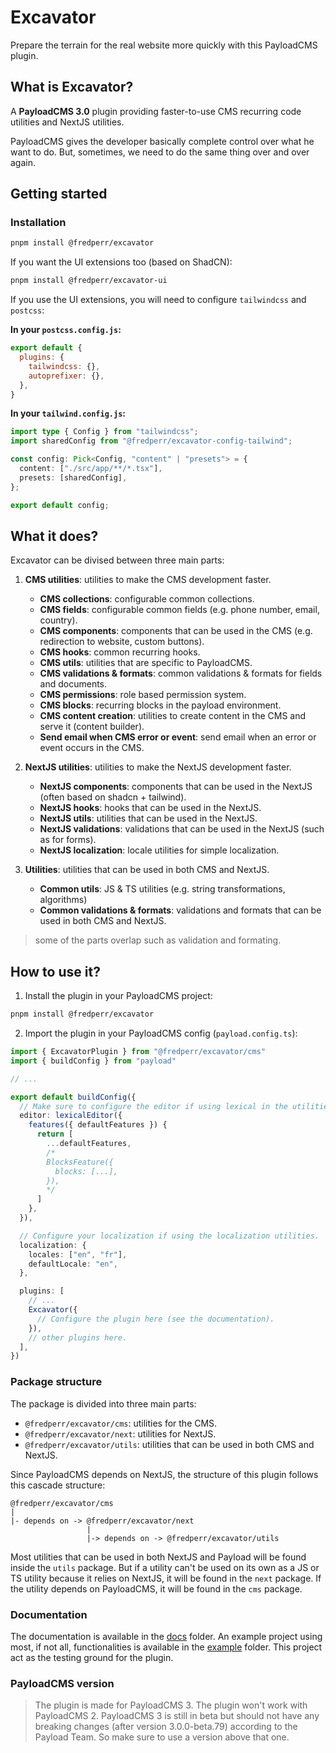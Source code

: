 # Excavator

Prepare the terrain for the real website more quickly with this PayloadCMS plugin.

## What is Excavator?

A **PayloadCMS 3.0** plugin providing faster-to-use CMS recurring code utilities and NextJS utilities.

PayloadCMS gives the developer basically complete control over what he want to do.
But, sometimes, we need to do the same thing over and over again.

## Getting started

### Installation

```bash
pnpm install @fredperr/excavator
```

If you want the UI extensions too (based on ShadCN):

```bash
pnpm install @fredperr/excavator-ui
```

If you use the UI extensions, you will need to configure `tailwindcss` and `postcss`:


**In your `postcss.config.js`:**
```javascript
export default {
  plugins: {
    tailwindcss: {},
    autoprefixer: {},
  },
}
```

**In your `tailwind.config.js`:**
```typescript
import type { Config } from "tailwindcss";
import sharedConfig from "@fredperr/excavator-config-tailwind";

const config: Pick<Config, "content" | "presets"> = {
  content: ["./src/app/**/*.tsx"],
  presets: [sharedConfig],
};

export default config;
```

## What it does?

Excavator can be divised between three main parts:

1. **CMS utilities**: utilities to make the CMS development faster.
   - **CMS collections**: configurable common collections.
   - **CMS fields**: configurable common fields (e.g. phone number, email, country).
   - **CMS components**: components that can be used in the CMS (e.g. redirection to website, custom buttons).
   - **CMS hooks**: common recurring hooks.
   - **CMS utils**: utilities that are specific to PayloadCMS.
   - **CMS validations & formats**: common validations & formats for fields and documents.
   - **CMS permissions**: role based permission system.
   - **CMS blocks**: recurring blocks in the payload environment.
   - **CMS content creation**: utilities to create content in the CMS and serve it (content builder).
   - **Send email when CMS error or event**: send email when an error or event occurs in the CMS.

2. **NextJS utilities**: utilities to make the NextJS development faster.

   - **NextJS components**: components that can be used in the NextJS (often based on shadcn + tailwind).
   - **NextJS hooks**: hooks that can be used in the NextJS.
   - **NextJS utils**: utilities that can be used in the NextJS.
   - **NextJS validations**: validations that can be used in the NextJS (such as for forms).
   - **NextJS localization**: locale utilities for simple localization.

3. **Utilities**: utilities that can be used in both CMS and NextJS.
   - **Common utils**: JS & TS utilities (e.g. string transformations, algorithms)
   - **Common validations & formats**: validations and formats that can be used in both CMS and NextJS.

> some of the parts overlap such as validation and formating.

## How to use it?

1. Install the plugin in your PayloadCMS project:

```bash
pnpm install @fredperr/excavator
```

2. Import the plugin in your PayloadCMS config (`payload.config.ts`):

```typescript
import { ExcavatorPlugin } from "@fredperr/excavator/cms"
import { buildConfig } from "payload"

// ...

export default buildConfig({
  // Make sure to configure the editor if using lexical in the utilities (e.g. the content builder).
  editor: lexicalEditor({
    features({ defaultFeatures }) {
      return [
        ...defaultFeatures,
        /*
        BlocksFeature({
          blocks: [...],
        }),
        */
      ]
    },
  }),

  // Configure your localization if using the localization utilities.
  localization: {
    locales: ["en", "fr"],
    defaultLocale: "en",
  },

  plugins: [
    // ...
    Excavator({
      // Configure the plugin here (see the documentation).
    }),
    // other plugins here.
  ],
})
```

### Package structure

The package is divided into three main parts:

- `@fredperr/excavator/cms`: utilities for the CMS.
- `@fredperr/excavator/next`: utilities for NextJS.
- `@fredperr/excavator/utils`: utilities that can be used in both CMS and NextJS.

Since PayloadCMS depends on NextJS, the structure of this plugin follows this cascade structure:

```plaintext
@fredperr/excavator/cms
|
|- depends on -> @fredperr/excavator/next
                 |
                 |-> depends on -> @fredperr/excavator/utils
```

Most utilities that can be used in both NextJS and Payload will be found inside the `utils` package.
But if a utility can't be used on its own as a JS or TS utility because it relies on NextJS, it will be found in the `next` package.
If the utility depends on PayloadCMS, it will be found in the `cms` package.

### Documentation

The documentation is available in the [docs](./docs) folder.
An example project using most, if not all, functionalities is available in the [example](./example) folder.
This project act as the testing ground for the plugin.

### PayloadCMS version

> The plugin is made for PayloadCMS 3. The plugin won't work with PayloadCMS 2.
> PayloadCMS 3 is still in beta but should not have any breaking changes (after version 3.0.0-beta.79) according to the Payload Team.
> So make sure to use a version above that one.
